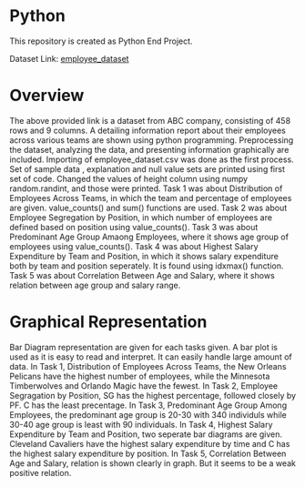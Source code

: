 # Python
This repository is created as Python End Project.

Dataset Link:
[employee_dataset]( https://docs.google.com/spreadsheets/d/1VP9BE_eI2yl6uUHSm4mGiiwjRdoqCqnkcIjsv5Q2ex4/edit?usp=share_link)


# Overview
The above provided link is a dataset from ABC company, consisting of 458 rows and 9 columns. 
A detailing information report about their employees across various teams are shown using python programming. 
Preprocessing the dataset, analyzing the data, and presenting information graphically are included.
    Importing of employee_dataset.csv was done as the first process. Set of sample data , explanation and null value sets are printed using first set of code.
    Changed the values of height column using numpy random.randint, and those were printed.
    Task 1 was about Distribution of Employees Across Teams, in which the team and percentage of employees are given. 
    value_counts() and sum() functions are used.
    Task 2 was about Employee Segregation by Position, in which number of employees are defined based on position using value_counts().
    Task 3 was about Predominant Age Group Amaong Employees, where it shows age group of employees using value_counts().
    Task 4 was about Highest Salary Expenditure by Team and Position, in which it shows salary expenditure both by team and position seperately. It is found using idxmax() 
    function.
    Task 5 was about Correlation Between Age and Salary, where it shows relation between age group and salary range.


    
# Graphical Representation
Bar Diagram representation are given for each tasks given.
A bar plot is used as it is easy to read and interpret.
It can easily handle large amount of data.
In Task 1, Distribution of Employees Across Teams, the New Orleans Pelicans have the highest number of employees, while the Minnesota Timberwolves and Orlando Magic have the fewest.
In Task 2, Employee Segragation by Position, SG has the highest percentage, followed closely by PF. C has the least precentage.
In Task 3, Predominant Age Group Among Employees, the predominant age group is 20-30 with 340 individuls while 30-40 age group is least with 90 individuals.
In Task 4, Highest Salary Expenditure by Team and Position, two seperate bar diagrams are given.  Cleveland Cavaliers have the highest salary expenditure by time and C has the highest salary expenditure by position.
In Task 5, Correlation Between Age and Salary, relation is shown clearly in graph. But it seems to be a weak positive relation.

